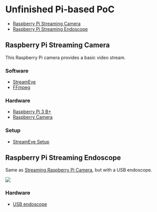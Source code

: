 # Unfinished Pi-based PoC
- [Raspberry Pi Streaming Camera](#raspberry-pi-streaming-camera)
- [Raspberry Pi Streaming Endoscope](#raspberry-pi-streaming-endoscope)

## Raspberry Pi Streaming Camera
This Raspberry Pi camera provides a basic video stream.

### Software
- [StreamEye](https://github.com/ccrisan/streameye)
- [FFmpeg](https://www.ffmpeg.org/)

### Hardware
- [Raspberry Pi 3 B+](https://www.raspberrypi.org/products/raspberry-pi-3-model-b-plus/)
- [Raspberry Camera](https://www.raspberrypi.org/products/camera-module-v2/)

### Setup
- [StreamEye Setup](RaspberryPi/StreamEye/README.md)

## Raspberry Pi Streaming Endoscope
Same as [Streaming Raspberry Pi Camera](../README.md#streaming-raspberry-pi-camera), but with a USB endoscope.

<img src="https://live.staticflickr.com/65535/50979064987_da8b5c72d7.jpg"/>

### Hardware
- [USB endoscope](https://de.aliexpress.com/item/32954115464.html?spm=a2g0s.9042311.0.0.27424c4dtKIQ4i)
